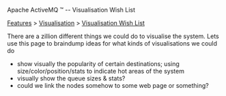 Apache ActiveMQ ™ -- Visualisation Wish List 

[Features](features.html) > [Visualisation](visualisation.html) > [Visualisation Wish List](visualisation-wish-list.html)


There are a zillion different things we could do to visualise the system. Lets use this page to braindump ideas for what kinds of visualisations we could do

*   show visually the popularity of certain destinations; using size/color/position/stats to indicate hot areas of the system
*   visually show the queue sizes & stats?
*   could we link the nodes somehow to some web page or something?

